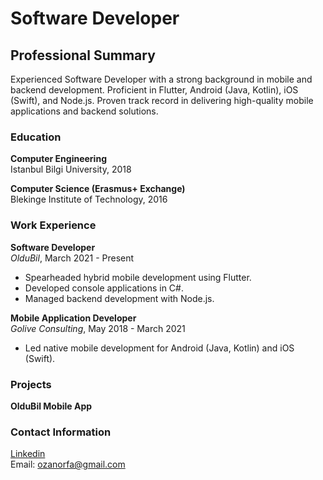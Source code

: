 # Software Developer

## Professional Summary
Experienced Software Developer with a strong background in mobile and backend development. Proficient in Flutter, Android (Java, Kotlin), iOS (Swift), and Node.js. Proven track record in delivering high-quality mobile applications and backend solutions.

### Education
**Computer Engineering**  
Istanbul Bilgi University, 2018

**Computer Science (Erasmus+ Exchange)**  
Blekinge Institute of Technology, 2016

### Work Experience
**Software Developer**  
_OlduBil_, March 2021 - Present
- Spearheaded hybrid mobile development using Flutter.
- Developed console applications in C#.
- Managed backend development with Node.js.

**Mobile Application Developer**  
_Golive Consulting_, May 2018 - March 2021
- Led native mobile development for Android (Java, Kotlin) and iOS (Swift).

### Projects
**OlduBil Mobile App**

### Contact Information
[Linkedin](www.linkedin.com/in/ozan-orfa-464b6611b)  
Email: [ozanorfa@gmail.com](mailto:ozanorfa@gmail.com)

